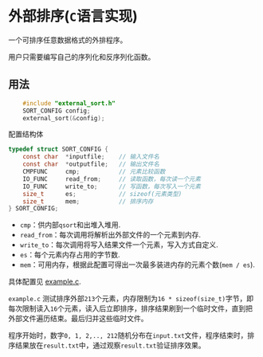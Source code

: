 # 外部排序(`C`语言实现)


一个可排序任意数据格式的外排程序。

用户只需要编写自己的序列化和反序列化函数。


## 用法

```c
    #include "external_sort.h"
    SORT_CONFIG config;
    external_sort(&config);
```

配置结构体
```c
typedef struct SORT_CONFIG {
    const char  *inputfile;    // 输入文件名
    const char  *outputfile;   // 输出文件名
    CMPFUNC     cmp;           // 元素比较函数
    IO_FUNC     read_from;     // 读取函数，每次读一个元素
    IO_FUNC     write_to;      // 写函数，每次写入一个元素
    size_t      es;            // sizeof(元素类型)
    size_t      mem;           // 排序内存
} SORT_CONFIG;
```

 * `cmp`：供内部`qsort`和出堆入堆用.
 * `read_from`：每次调用将解析出外部文件的一个元素到内存.
 * `write_to`：每次调用将写入结果文件一个元素，写入方式自定义.
 * `es`：每个元素内存占用的字节数.
 * `mem`：可用内存，根据此配置可得出一次最多装进内存的元素个数(`mem / es`).

具体配置见 [example.c](example.c).

`example.c` 测试排序外部`213`个元素，内存限制为`16 * sizeof(size_t)`字节，即每次限制读入`16`个元素，读入后立即排序，排序结果刷到一个临时文件，直到把外部文件遍历结束。最后归并这些临时文件。

程序开始时，数字`0, 1, 2,.., 212`随机分布在`input.txt`文件，程序结束时，排序结果放在`result.txt`中，通过观察`result.txt`验证排序效果。














